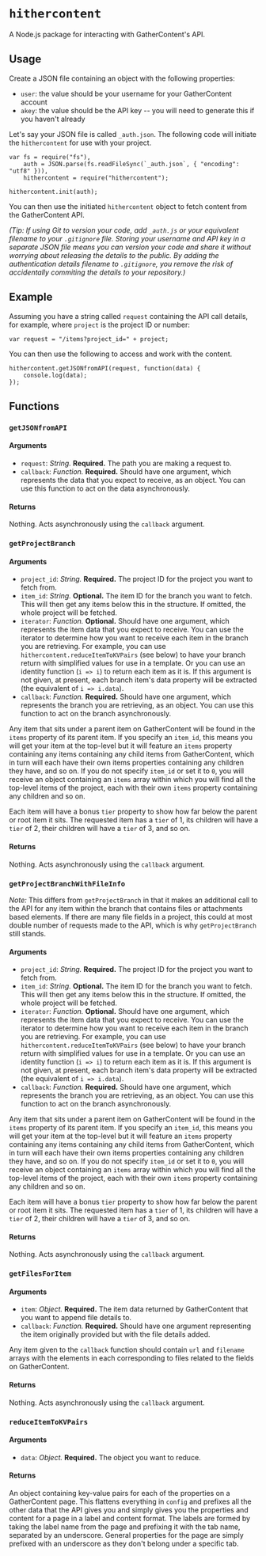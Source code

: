# `hithercontent`

A Node.js package for interacting with GatherContent's API.

## Usage

Create a JSON file containing an object with the following properties:

 - `user`: the value should be your username for your GatherContent account
 - `akey`: the value should be the API key -- you will need to generate this if
 you haven't already

Let's say your JSON file is called `_auth.json`. The following code will
initiate the `hithercontent` for use with your project.

    var fs = require("fs"),
        auth = JSON.parse(fs.readFileSync(`_auth.json`, { "encoding": "utf8" })),
        hithercontent = require("hithercontent");

    hithercontent.init(auth);

You can then use the initiated `hithercontent` object to fetch content from
the GatherContent API.

*(Tip: If using Git to version your code, add `_auth.js` or your equivalent filename to your `.gitignore` file. Storing your username and API key in a separate JSON file means you can version your code and share it without worrying about releasing the details to the public. By adding the authentication details filename to `.gitignore`, you remove the risk of accidentally commiting the details to your repository.)*

## Example

Assuming you have a string called `request` containing the API call details,
for example, where `project` is the project ID or number:

    var request = "/items?project_id=" + project;

You can then use the following to access and work with the content.

    hithercontent.getJSONfromAPI(request, function(data) {
        console.log(data);
    });


## Functions

### `getJSONfromAPI`

#### Arguments

 - `request`: *String.* **Required.** The path you are making a request to.
 - `callback`: *Function.* **Required.** Should have one argument, which represents the data that you expect to receive, as an object. You can use this function to act on the data asynchronously.

#### Returns

Nothing. Acts asynchronously using the `callback` argument.

### `getProjectBranch`

#### Arguments

 - `project_id`: *String.* **Required.** The project ID for the project you want to fetch from.
 - `item_id`: *String.* **Optional.** The item ID for the branch you want to fetch. This will then get any items below this in the structure. If omitted, the whole project will be fetched.
 - `iterator`: *Function.* **Optional.** Should have one argument, which represents the item data that you expect to receive. You can use the iterator to determine how you want to receive each item in the branch you are retrieving. For example, you can use `hithercontent.reduceItemToKVPairs` (see below) to have your branch return with simplified values for use in a template. Or you can use an identity function (`i => i`) to return each item as it is. If this argument is not given, at present, each branch item's data property will be extracted (the equivalent of `i => i.data`).
 - `callback`: *Function.* **Required.** Should have one argument, which represents the branch you are retrieving, as an object. You can use this function to act on the branch asynchronously.

 Any item that sits under a parent item on GatherContent will be found in the `items` property of its parent item. If you specify an `item_id`, this means you will get your item at the top-level but it will feature an `items` property containing any items containing any child items from GatherContent, which in turn will each have their own items properties containing any children they have, and so on. If you do not specify `item_id` or set it to `0`, you will receive an object containing an `items` array within which you will find all the top-level items of the project, each with their own `items` property containing any children and so on.

 Each item will have a bonus `tier` property to show how far below the parent or root item it sits. The requested item has a `tier` of 1, its children will have a `tier` of 2, their children will have a `tier` of 3, and so on.

#### Returns

Nothing. Acts asynchronously using the `callback` argument.

### `getProjectBranchWithFileInfo`

*Note:* This differs from `getProjectBranch` in that it makes an additional call to the API for any item within the branch that contains files or attachments based elements. If there are many file fields in a project, this could at most double number of requests made to the API, which is why `getProjectBranch` still stands.

#### Arguments

 - `project_id`: *String.* **Required.** The project ID for the project you want to fetch from.
 - `item_id`: *String.* **Optional.** The item ID for the branch you want to fetch. This will then get any items below this in the structure. If omitted, the whole project will be fetched.
 - `iterator`: *Function.* **Optional.** Should have one argument, which represents the item data that you expect to receive. You can use the iterator to determine how you want to receive each item in the branch you are retrieving. For example, you can use `hithercontent.reduceItemToKVPairs` (see below) to have your branch return with simplified values for use in a template. Or you can use an identity function (`i => i`) to return each item as it is. If this argument is not given, at present, each branch item's data property will be extracted (the equivalent of `i => i.data`).
 - `callback`: *Function.* **Required.** Should have one argument, which represents the branch you are retrieving, as an object. You can use this function to act on the branch asynchronously.

 Any item that sits under a parent item on GatherContent will be found in the `items` property of its parent item. If you specify an `item_id`, this means you will get your item at the top-level but it will feature an `items` property containing any items containing any child items from GatherContent, which in turn will each have their own items properties containing any children they have, and so on. If you do not specify `item_id` or set it to `0`, you will receive an object containing an `items` array within which you will find all the top-level items of the project, each with their own `items` property containing any children and so on.

 Each item will have a bonus `tier` property to show how far below the parent or root item it sits. The requested item has a `tier` of 1, its children will have a `tier` of 2, their children will have a `tier` of 3, and so on.

#### Returns

Nothing. Acts asynchronously using the `callback` argument.

### `getFilesForItem`

#### Arguments

 - `item`: *Object.* **Required.** The item data returned by GatherContent that you want to append file details to.
 - `callback`: *Function.* **Required.** Should have one argument representing the item originally provided but with the file details added.

Any item given to the `callback` function should contain `url` and `filename` arrays with the elements in each corresponding to files related to the fields on GatherContent.

#### Returns

Nothing. Acts asynchronously using the `callback` argument.

### `reduceItemToKVPairs`

#### Arguments

 - `data`: *Object.* **Required.** The object you want to reduce.

#### Returns

An object containing key-value pairs for each of the properties on a GatherContent page. This flattens everything in `config` and prefixes all the other data that the API gives you and simply gives you the properties and content for a page in a label and content format. The labels are formed by taking the label name from the page and prefixing it with the tab name, separated by an underscore. General properties for the page are simply prefixed with an underscore as they don't belong under a specific tab.
